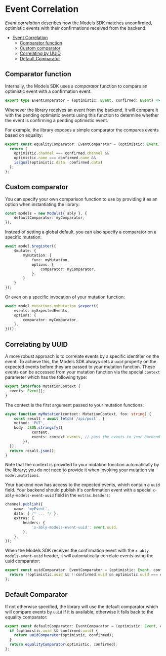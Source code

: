 # Event Correlation

*Event correlation* describes how the Models SDK matches unconfirmed, optimistic events with their confirmations received from the backend.

- [Event Correlation](#event-correlation)
	- [Comparator function](#comparator-function)
	- [Custom comparator](#custom-comparator)
	- [Correlating by UUID](#correlating-by-uuid)
	- [Default Comparator](#default-comparator)

## Comparator function

Internally, the Models SDK uses a *comparator* function to compare an optimistic event with a confirmation event.

```ts
export type EventComparator = (optimistic: Event, confirmed: Event) => boolean;
```

Whenever the library receives an event from the backend, it will compare it with the pending optimistic events using this function to determine whether the event is confirming a pending optimistic event.

For example, the library exposes a simple comparator the compares events based on equality:

```ts
export const equalityComparator: EventComparator = (optimistic: Event, confirmed: Event) => {
  return (
    optimistic.channel === confirmed.channel &&
    optimistic.name === confirmed.name &&
    isEqual(optimistic.data, confirmed.data)
  );
};
```

## Custom comparator

You can specify your own comparison function to use by providing it as an option when instantiating the library:

```ts
const models = new Models({ ably }, {
	defaultComparator: myComparator,
});
```

Instead of setting a global default, you can also specify a comparator on a specific mutation:

```ts
await model.$register({
	$mutate: {
		myMutation: {
			func: myMutation,
			options: {
				comparator: myComparator,
			},
		}
	}
});
```

Or even on a specific invocation of your mutation function:

```ts
await model.mutations.myMutation.$expect({
	events: myExpectedEvents,
	options: {
		comparator: myComparator,
	},
})();
```

## Correlating by UUID

A more robust approach is to correlate events by a specific identifier on the event. To achieve this, the Models SDK always sets a `uuid` property on the expected events before they are passed to your mutation function. These events can be accessed from your mutation function via the special `context` parameter which has the following type:

```ts
export interface MutationContext {
  events: Event[];
}
```

The context is the first argument passed to your mutation functions:

```ts
async function myMutation(context: MutationContext, foo: string) {
	const result = await fetch(`/api/post`, {
    method: 'PUT',
    body: JSON.stringify({
			content,
			events: context.events, // pass the events to your backend
		}),
  });
  return result.json();
} 
```

Note that the context is provided to your mutation function automatically by the library; you do not need to provide it when invoking your mutation via `model.mutations`.

Your backend now has access to the expected events, which contain a `uuid` field. Your backend should publish it's confirmation event with a special `x-ably-models-event-uuid` field in the `extras.headers`:

```ts
channel.publish({
	name: 'myEvent',
	data: { /* ... */ },
	extras: {
		headers: {
			'x-ably-models-event-uuid': event.uuid,
		},
	},
});
```

When the Models SDK receives the confirmation event with the `x-ably-models-event-uuid` header, it will automatically correlate events using the uuid comparator:

```ts
export const uuidComparator: EventComparator = (optimistic: Event, confirmed: Event) => {
  return !!optimistic.uuid && !!confirmed.uuid && optimistic.uuid === confirmed.uuid;
};
```

## Default Comparator

If not otherwise specified, the library will use the default comparator which will compare events by `uuid` if it is available, otherwise it falls back to the equality comparator:

```ts
export const defaultComparator: EventComparator = (optimistic: Event, confirmed: Event) => {
  if (optimistic.uuid && confirmed.uuid) {
    return uuidComparator(optimistic, confirmed);
  }
  return equalityComparator(optimistic, confirmed);
};
```
